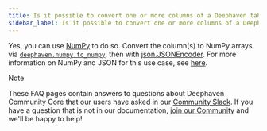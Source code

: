 ```yaml
---
title: Is it possible to convert one or more columns of a Deephaven table to JSON?
sidebar_label: Is it possible to convert one or more columns of a Deephaven table to JSON?
---
```


Yes, you can use [NumPy](https://numpy.org) to do so. Convert the column(s) to NumPy arrays via [`deephaven.numpy.to_numpy`](/core/pydoc/code/deephaven.numpy.html#deephaven.numpy.to_numpy), then with [json.JSONEncoder](https://docs.python.org/3/library/json.html). For more information on NumPy and JSON for this use case, see [here](https://pynative.com/python-serialize-numpy-ndarray-into-json/).

> [!NOTE]
> These FAQ pages contain answers to questions about Deephaven Community Core that our users have asked in our [Community Slack](/slack). If you have a question that is not in our documentation, [join our Community](/slack) and we'll be happy to help!
